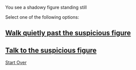 You see a shadowy figure standing still

Select one of the following options:
## [Walk quietly past the suspicious figure](walk-past.md)
## [Talk to the suspicious figure](talking.md)

[Start Over](../home.md)
